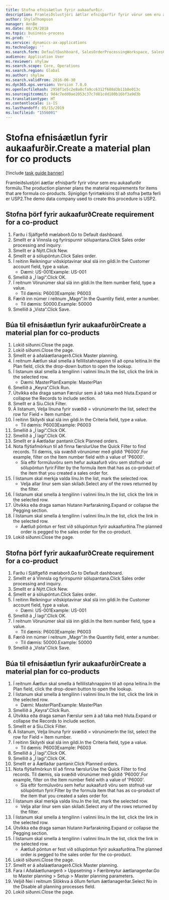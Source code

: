 ```yaml
---
title: Stofna efnisáætlun fyrir aukaafurðir.
description: Framleiðslustjóri áætlar efnisþarfir fyrir vörur sem eru aukaafurðir formúlu.
author: ShylaThompson
manager: AnnBe
ms.date: 08/29/2018
ms.topic: business-process
ms.prod: ''
ms.service: dynamics-ax-applications
ms.technology: ''
ms.search.form: DefaultDashboard, SalesOrderProcessingWorkspace, SalesCreateOrder, SalesTable, ReqCreatePlanWorkspace, ReqTransPlanCard, SysQueryForm, ReqTransPo
audience: Application User
ms.reviewer: shylaw
ms.search.scope: Core, Operations
ms.search.region: Global
ms.author: shylaw
ms.search.validFrom: 2016-06-30
ms.dyn365.ops.version: Version 7.0.0
ms.openlocfilehash: 2958f1e5c2e8a0cfa9cc6312f688d3b11b8e013c
ms.sourcegitcommit: 9d4c7edd0ae2053c37c7d81cdd180b16bf3a9d3b
ms.translationtype: HT
ms.contentlocale: is-IS
ms.lasthandoff: 05/15/2019
ms.locfileid: "1556001"
---
```

# <a name="create-a-material-plan-for-co-products"></a><span data-ttu-id="52170-103">Stofna efnisáætlun fyrir aukaafurðir.</span><span class="sxs-lookup"><span data-stu-id="52170-103">Create a material plan for co products</span></span>

[!include [task guide banner](../../includes/task-guide-banner.md)]

<span data-ttu-id="52170-104">Framleiðslustjóri áætlar efnisþarfir fyrir vörur sem eru aukaafurðir formúlu.</span><span class="sxs-lookup"><span data-stu-id="52170-104">The production planner plans the material requirements for items that are formula co-products.</span></span> <span data-ttu-id="52170-105">Sýnigögn fyrirtækisins til að stofna þetta ferli er USP2.</span><span class="sxs-lookup"><span data-stu-id="52170-105">The demo data company used to create this procedure is USP2.</span></span>


## <a name="create-requirement-for-a-co-product"></a><span data-ttu-id="52170-106">Stofna þörf fyrir aukaafurð</span><span class="sxs-lookup"><span data-stu-id="52170-106">Create requirement for a co-product</span></span>
1. <span data-ttu-id="52170-107">Farðu í Sjálfgefið mælaborð.</span><span class="sxs-lookup"><span data-stu-id="52170-107">Go to Default dashboard.</span></span>
2. <span data-ttu-id="52170-108">Smellt er á Vinnsla og fyrirspurnir sölupantana.</span><span class="sxs-lookup"><span data-stu-id="52170-108">Click Sales order processing and inquiry.</span></span>
3. <span data-ttu-id="52170-109">Smellt er á Nýtt.</span><span class="sxs-lookup"><span data-stu-id="52170-109">Click New.</span></span>
4. <span data-ttu-id="52170-110">Smellt er á sölupöntun.</span><span class="sxs-lookup"><span data-stu-id="52170-110">Click Sales order.</span></span>
5. <span data-ttu-id="52170-111">Í reitinn Reikningur viðskiptavinar skal slá inn gildi.</span><span class="sxs-lookup"><span data-stu-id="52170-111">In the Customer account field, type a value.</span></span>
    * <span data-ttu-id="52170-112">Dæmi: US-001</span><span class="sxs-lookup"><span data-stu-id="52170-112">Example: US-001</span></span>  
6. <span data-ttu-id="52170-113">Smellið á „Í lagi“.</span><span class="sxs-lookup"><span data-stu-id="52170-113">Click OK.</span></span>
7. <span data-ttu-id="52170-114">Í reitnum Vörunúmer skal slá inn gildi.</span><span class="sxs-lookup"><span data-stu-id="52170-114">In the Item number field, type a value.</span></span>
    * <span data-ttu-id="52170-115">Til dæmis: P6003</span><span class="sxs-lookup"><span data-stu-id="52170-115">Example: P6003</span></span>  
8. <span data-ttu-id="52170-116">Færið inn númer í reitnum „Magn“.</span><span class="sxs-lookup"><span data-stu-id="52170-116">In the Quantity field, enter a number.</span></span>
    * <span data-ttu-id="52170-117">Til dæmis: 50000.</span><span class="sxs-lookup"><span data-stu-id="52170-117">Example: 50000</span></span>  
9. <span data-ttu-id="52170-118">Smellið á „Vista“.</span><span class="sxs-lookup"><span data-stu-id="52170-118">Click Save.</span></span>

## <a name="create-a-material-plan-for-co-products"></a><span data-ttu-id="52170-119">Búa til efnisáætlun fyrir aukaafurðir</span><span class="sxs-lookup"><span data-stu-id="52170-119">Create a material plan for co-products</span></span>
1. <span data-ttu-id="52170-120">Lokið síðunni.</span><span class="sxs-lookup"><span data-stu-id="52170-120">Close the page.</span></span>
2. <span data-ttu-id="52170-121">Lokið síðunni.</span><span class="sxs-lookup"><span data-stu-id="52170-121">Close the page.</span></span>
3. <span data-ttu-id="52170-122">Smellt er á aðaláætlanagerð.</span><span class="sxs-lookup"><span data-stu-id="52170-122">Click Master planning.</span></span>
4. <span data-ttu-id="52170-123">Í reitnum Áætlun skal smella á fellilistahnappinn til að opna leitina.</span><span class="sxs-lookup"><span data-stu-id="52170-123">In the Plan field, click the drop-down button to open the lookup.</span></span>
5. <span data-ttu-id="52170-124">Í listanum skal smella á tengilinn í valinni línu.</span><span class="sxs-lookup"><span data-stu-id="52170-124">In the list, click the link in the selected row.</span></span>
    * <span data-ttu-id="52170-125">Dæmi: MasterPlan</span><span class="sxs-lookup"><span data-stu-id="52170-125">Example: MasterPlan</span></span>  
6. <span data-ttu-id="52170-126">Smellið á „Keyra“.</span><span class="sxs-lookup"><span data-stu-id="52170-126">Click Run.</span></span>
7. <span data-ttu-id="52170-127">Útvíkka eða draga saman Færslur sem á að taka með hluta.</span><span class="sxs-lookup"><span data-stu-id="52170-127">Expand or collapse the Records to include section.</span></span>
8. <span data-ttu-id="52170-128">Smellt er á Síu.</span><span class="sxs-lookup"><span data-stu-id="52170-128">Click Filter.</span></span>
9. <span data-ttu-id="52170-129">Á listanum, Velja línuna fyrir svæðið = vörunúmer</span><span class="sxs-lookup"><span data-stu-id="52170-129">In the list, select the row for Field = Item number.</span></span>
10. <span data-ttu-id="52170-130">Í reitinn Skilyrði skal slá inn gildi.</span><span class="sxs-lookup"><span data-stu-id="52170-130">In the Criteria field, type a value.</span></span>
    * <span data-ttu-id="52170-131">Til dæmis: P6003</span><span class="sxs-lookup"><span data-stu-id="52170-131">Example: P6003</span></span>  
11. <span data-ttu-id="52170-132">Smellið á „Í lagi“.</span><span class="sxs-lookup"><span data-stu-id="52170-132">Click OK.</span></span>
12. <span data-ttu-id="52170-133">Smellið á „Í lagi“.</span><span class="sxs-lookup"><span data-stu-id="52170-133">Click OK.</span></span>
13. <span data-ttu-id="52170-134">Smellt er á Áætlaðar pantanir.</span><span class="sxs-lookup"><span data-stu-id="52170-134">Click Planned orders.</span></span>
14. <span data-ttu-id="52170-135">Nota flýtiafmörkun til að finna færslur</span><span class="sxs-lookup"><span data-stu-id="52170-135">Use the Quick Filter to find records.</span></span> <span data-ttu-id="52170-136">Til dæmis, sía svæðið vörunúmer með gildið 'P6000'.</span><span class="sxs-lookup"><span data-stu-id="52170-136">For example, filter on the Item number field with a value of 'P6000'.</span></span>
    * <span data-ttu-id="52170-137">Sía eftir formúluvöru sem hefur aukaafurð vöru sem stofnuð var sölupöntun fyrir.</span><span class="sxs-lookup"><span data-stu-id="52170-137">Filter by the formula item that has as co-product of the item that you created a sales order for.</span></span>  
15. <span data-ttu-id="52170-138">Í listanum skal merkja valda línu.</span><span class="sxs-lookup"><span data-stu-id="52170-138">In the list, mark the selected row.</span></span>
    * <span data-ttu-id="52170-139">Velja allar línur sem sían skilaði.</span><span class="sxs-lookup"><span data-stu-id="52170-139">Select any of the rows returned by the filter.</span></span>  
16. <span data-ttu-id="52170-140">Í listanum skal smella á tengilinn í valinni línu.</span><span class="sxs-lookup"><span data-stu-id="52170-140">In the list, click the link in the selected row.</span></span>
17. <span data-ttu-id="52170-141">Útvíkka eða draga saman hlutann Þarfarakning.</span><span class="sxs-lookup"><span data-stu-id="52170-141">Expand or collapse the Pegging section.</span></span>
18. <span data-ttu-id="52170-142">Í listanum skal smella á tengilinn í valinni línu.</span><span class="sxs-lookup"><span data-stu-id="52170-142">In the list, click the link in the selected row.</span></span>
    * <span data-ttu-id="52170-143">Áætluð pöntun er fest við sölupöntun fyrir aukaafurðina.</span><span class="sxs-lookup"><span data-stu-id="52170-143">The planned order is pegged to the sales order for the co-product.</span></span>  
19. <span data-ttu-id="52170-144">Lokið síðunni.</span><span class="sxs-lookup"><span data-stu-id="52170-144">Close the page.</span></span>

## <a name="create-requirement-for-a-co-product"></a><span data-ttu-id="52170-145">Stofna þörf fyrir aukaafurð</span><span class="sxs-lookup"><span data-stu-id="52170-145">Create requirement for a co-product</span></span>
1. <span data-ttu-id="52170-146">Farðu í Sjálfgefið mælaborð.</span><span class="sxs-lookup"><span data-stu-id="52170-146">Go to Default dashboard.</span></span>
2. <span data-ttu-id="52170-147">Smellt er á Vinnsla og fyrirspurnir sölupantana.</span><span class="sxs-lookup"><span data-stu-id="52170-147">Click Sales order processing and inquiry.</span></span>
3. <span data-ttu-id="52170-148">Smellt er á Nýtt.</span><span class="sxs-lookup"><span data-stu-id="52170-148">Click New.</span></span>
4. <span data-ttu-id="52170-149">Smellt er á sölupöntun.</span><span class="sxs-lookup"><span data-stu-id="52170-149">Click Sales order.</span></span>
5. <span data-ttu-id="52170-150">Í reitinn Reikningur viðskiptavinar skal slá inn gildi.</span><span class="sxs-lookup"><span data-stu-id="52170-150">In the Customer account field, type a value.</span></span>
    * <span data-ttu-id="52170-151">Dæmi: US-001</span><span class="sxs-lookup"><span data-stu-id="52170-151">Example: US-001</span></span>  
6. <span data-ttu-id="52170-152">Smellið á „Í lagi“.</span><span class="sxs-lookup"><span data-stu-id="52170-152">Click OK.</span></span>
7. <span data-ttu-id="52170-153">Í reitnum Vörunúmer skal slá inn gildi.</span><span class="sxs-lookup"><span data-stu-id="52170-153">In the Item number field, type a value.</span></span>
    * <span data-ttu-id="52170-154">Til dæmis: P6003</span><span class="sxs-lookup"><span data-stu-id="52170-154">Example: P6003</span></span>  
8. <span data-ttu-id="52170-155">Færið inn númer í reitnum „Magn“.</span><span class="sxs-lookup"><span data-stu-id="52170-155">In the Quantity field, enter a number.</span></span>
    * <span data-ttu-id="52170-156">Til dæmis: 50000.</span><span class="sxs-lookup"><span data-stu-id="52170-156">Example: 50000</span></span>  
9. <span data-ttu-id="52170-157">Smellið á „Vista“.</span><span class="sxs-lookup"><span data-stu-id="52170-157">Click Save.</span></span>

## <a name="create-a-material-plan-for-co-products"></a><span data-ttu-id="52170-158">Búa til efnisáætlun fyrir aukaafurðir</span><span class="sxs-lookup"><span data-stu-id="52170-158">Create a material plan for co-products</span></span>
1. <span data-ttu-id="52170-159">Í reitnum Áætlun skal smella á fellilistahnappinn til að opna leitina.</span><span class="sxs-lookup"><span data-stu-id="52170-159">In the Plan field, click the drop-down button to open the lookup.</span></span>
2. <span data-ttu-id="52170-160">Í listanum skal smella á tengilinn í valinni línu.</span><span class="sxs-lookup"><span data-stu-id="52170-160">In the list, click the link in the selected row.</span></span>
    * <span data-ttu-id="52170-161">Dæmi: MasterPlan</span><span class="sxs-lookup"><span data-stu-id="52170-161">Example: MasterPlan</span></span>  
3. <span data-ttu-id="52170-162">Smellið á „Keyra“.</span><span class="sxs-lookup"><span data-stu-id="52170-162">Click Run.</span></span>
4. <span data-ttu-id="52170-163">Útvíkka eða draga saman Færslur sem á að taka með hluta.</span><span class="sxs-lookup"><span data-stu-id="52170-163">Expand or collapse the Records to include section.</span></span>
5. <span data-ttu-id="52170-164">Smellt er á Síu.</span><span class="sxs-lookup"><span data-stu-id="52170-164">Click Filter.</span></span>
6. <span data-ttu-id="52170-165">Á listanum, Velja línuna fyrir svæðið = vörunúmer</span><span class="sxs-lookup"><span data-stu-id="52170-165">In the list, select the row for Field = Item number.</span></span>
7. <span data-ttu-id="52170-166">Í reitinn Skilyrði skal slá inn gildi.</span><span class="sxs-lookup"><span data-stu-id="52170-166">In the Criteria field, type a value.</span></span>
    * <span data-ttu-id="52170-167">Til dæmis: P6003</span><span class="sxs-lookup"><span data-stu-id="52170-167">Example: P6003</span></span>  
8. <span data-ttu-id="52170-168">Smellið á „Í lagi“.</span><span class="sxs-lookup"><span data-stu-id="52170-168">Click OK.</span></span>
9. <span data-ttu-id="52170-169">Smellið á „Í lagi“.</span><span class="sxs-lookup"><span data-stu-id="52170-169">Click OK.</span></span>
10. <span data-ttu-id="52170-170">Smellt er á Áætlaðar pantanir.</span><span class="sxs-lookup"><span data-stu-id="52170-170">Click Planned orders.</span></span>
11. <span data-ttu-id="52170-171">Nota flýtiafmörkun til að finna færslur</span><span class="sxs-lookup"><span data-stu-id="52170-171">Use the Quick Filter to find records.</span></span> <span data-ttu-id="52170-172">Til dæmis, sía svæðið vörunúmer með gildið 'P6000'.</span><span class="sxs-lookup"><span data-stu-id="52170-172">For example, filter on the Item number field with a value of 'P6000'.</span></span>
    * <span data-ttu-id="52170-173">Sía eftir formúluvöru sem hefur aukaafurð vöru sem stofnuð var sölupöntun fyrir.</span><span class="sxs-lookup"><span data-stu-id="52170-173">Filter by the formula item that has as co-product of the item that you created a sales order for.</span></span>  
12. <span data-ttu-id="52170-174">Í listanum skal merkja valda línu.</span><span class="sxs-lookup"><span data-stu-id="52170-174">In the list, mark the selected row.</span></span>
    * <span data-ttu-id="52170-175">Velja allar línur sem sían skilaði.</span><span class="sxs-lookup"><span data-stu-id="52170-175">Select any of the rows returned by the filter.</span></span>  
13. <span data-ttu-id="52170-176">Í listanum skal smella á tengilinn í valinni línu.</span><span class="sxs-lookup"><span data-stu-id="52170-176">In the list, click the link in the selected row.</span></span>
14. <span data-ttu-id="52170-177">Útvíkka eða draga saman hlutann Þarfarakning.</span><span class="sxs-lookup"><span data-stu-id="52170-177">Expand or collapse the Pegging section.</span></span>
15. <span data-ttu-id="52170-178">Í listanum skal smella á tengilinn í valinni línu.</span><span class="sxs-lookup"><span data-stu-id="52170-178">In the list, click the link in the selected row.</span></span>
    * <span data-ttu-id="52170-179">Áætluð pöntun er fest við sölupöntun fyrir aukaafurðina.</span><span class="sxs-lookup"><span data-stu-id="52170-179">The planned order is pegged to the sales order for the co-product.</span></span>  
16. <span data-ttu-id="52170-180">Lokið síðunni.</span><span class="sxs-lookup"><span data-stu-id="52170-180">Close the page.</span></span>
17. <span data-ttu-id="52170-181">Smellt er á aðaláætlanagerð.</span><span class="sxs-lookup"><span data-stu-id="52170-181">Click Master planning.</span></span>
18. <span data-ttu-id="52170-182">Fara í Aðaláætlunargerð > Uppsetning > Færibreytur áætlanagerðar.</span><span class="sxs-lookup"><span data-stu-id="52170-182">Go to Master planning > Setup > Master planning parameters.</span></span>
19. <span data-ttu-id="52170-183">Veljið Nei í reitnum Slökkva á öllum ferlum áætlanagerðar.</span><span class="sxs-lookup"><span data-stu-id="52170-183">Select No in the Disable all planning processes field.</span></span>
20. <span data-ttu-id="52170-184">Lokið síðunni.</span><span class="sxs-lookup"><span data-stu-id="52170-184">Close the page.</span></span>

